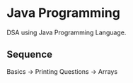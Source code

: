 # Java Programming

DSA using Java Programming Language.

## Sequence

Basics -> Printing Questions -> Arrays
